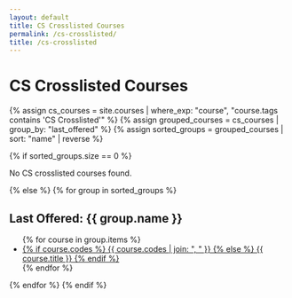 ```yaml
---
layout: default
title: CS Crosslisted Courses
permalink: /cs-crosslisted/
title: /cs-crosslisted
---
```


# CS Crosslisted Courses

{% assign cs_courses = site.courses | where_exp: "course", "course.tags contains 'CS Crosslisted'" %}
{% assign grouped_courses = cs_courses | group_by: "last_offered" %}
{% assign sorted_groups = grouped_courses | sort: "name" | reverse %}

{% if sorted_groups.size == 0 %}
  <p>No CS crosslisted courses found.</p>
{% else %}
  {% for group in sorted_groups %}
  <h2>Last Offered: {{ group.name }}</h2>
  <ul>
    {% for course in group.items %}
      <li>
        <a href="{{ course.url | relative_url }}">
          {% if course.codes %}
            {{ course.codes | join: ", " }}
          {% else %}
            {{ course.title }}
          {% endif %}
        </a>
      </li>
    {% endfor %}
  </ul>
  {% endfor %}
{% endif %}

